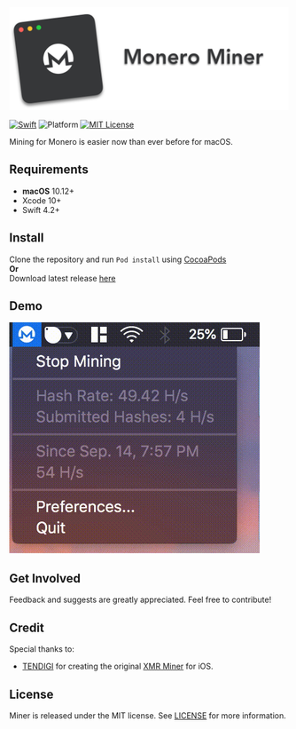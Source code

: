 <p align="left">
  <img src = "/Preview/Logo.png">
</p>

[![Swift](https://img.shields.io/badge/Swift-4.2%2B-orange.svg)](https://swift.org)
![Platform](https://img.shields.io/badge/platform-macOS-333333.svg)
[![MIT License](https://img.shields.io/badge/license-MIT-blue.svg)](https://opensource.org/licenses/MIT)



Mining for Monero is easier now than ever before for macOS.

## Requirements
- **macOS** 10.12+ 
- Xcode 10+
- Swift 4.2+

## Install
Clone the repository and run <code>Pod install</code> using <a href="http://cocoapods.org">CocoaPods</a>\
**Or**\
Download latest release <a href="https://github.com/LemaMichael/Miner/releases/download/v1.1/Miner.zip">here</a>

## Demo
<p align="left">
  <img src = "/Preview/Demo.gif">
</p>

## Get Involved
Feedback and suggests are greatly appreciated. Feel free to contribute!

## Credit
Special thanks to:
- [TENDIGI](https://github.com/TENDIGI) for creating the original [XMR Miner](https://github.com/TENDIGI/XMRMiner) for iOS. 

## License
Miner is released under the MIT license. See [LICENSE](https://github.com/LemaMichael/Miner/blob/master/LICENSE) for more information.

